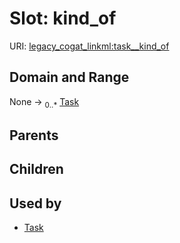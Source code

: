 
# Slot: kind_of



URI: [legacy_cogat_linkml:task__kind_of](https://w3id.org/rwblair/legacy-cogat-linkml/task__kind_of)


## Domain and Range

None &#8594;  <sub>0..\*</sub> [Task](Task.md)

## Parents


## Children


## Used by

 * [Task](Task.md)

